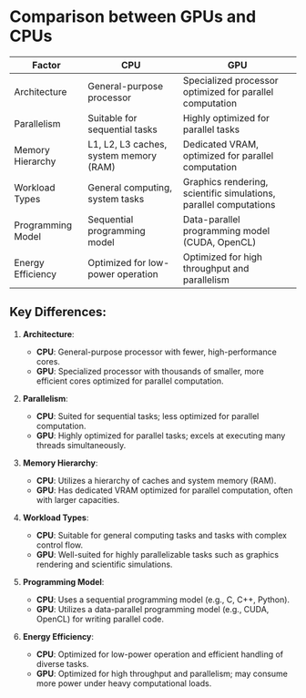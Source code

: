 # Comparison between GPUs and CPUs

| Factor          | CPU                                         | GPU                                                    |
|-----------------|---------------------------------------------|--------------------------------------------------------|
| Architecture    | General-purpose processor                   | Specialized processor optimized for parallel computation|
| Parallelism     | Suitable for sequential tasks               | Highly optimized for parallel tasks                      |
| Memory Hierarchy| L1, L2, L3 caches, system memory (RAM)     | Dedicated VRAM, optimized for parallel computation       |
| Workload Types  | General computing, system tasks             | Graphics rendering, scientific simulations, parallel computations |
| Programming Model | Sequential programming model              | Data-parallel programming model (CUDA, OpenCL)          |
| Energy Efficiency | Optimized for low-power operation         | Optimized for high throughput and parallelism           |

## Key Differences:

1. **Architecture**:
   - **CPU**: General-purpose processor with fewer, high-performance cores.
   - **GPU**: Specialized processor with thousands of smaller, more efficient cores optimized for parallel computation.

2. **Parallelism**:
   - **CPU**: Suited for sequential tasks; less optimized for parallel computation.
   - **GPU**: Highly optimized for parallel tasks; excels at executing many threads simultaneously.

3. **Memory Hierarchy**:
   - **CPU**: Utilizes a hierarchy of caches and system memory (RAM).
   - **GPU**: Has dedicated VRAM optimized for parallel computation, often with larger capacities.

4. **Workload Types**:
   - **CPU**: Suitable for general computing tasks and tasks with complex control flow.
   - **GPU**: Well-suited for highly parallelizable tasks such as graphics rendering and scientific simulations.

5. **Programming Model**:
   - **CPU**: Uses a sequential programming model (e.g., C, C++, Python).
   - **GPU**: Utilizes a data-parallel programming model (e.g., CUDA, OpenCL) for writing parallel code.

6. **Energy Efficiency**:
   - **CPU**: Optimized for low-power operation and efficient handling of diverse tasks.
   - **GPU**: Optimized for high throughput and parallelism; may consume more power under heavy computational loads.


